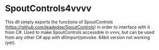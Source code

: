 # SpoutControls4vvvv

This dll simply exports the functions of SpoutControls (https://github.com/leadedge/SpoutControls) in order to interface with it from C#. 
Used to make SpoutControls accessible in vvvv, but can be used from any other C# app with dllimport/pinvoke.
64bit version not working (yet).
